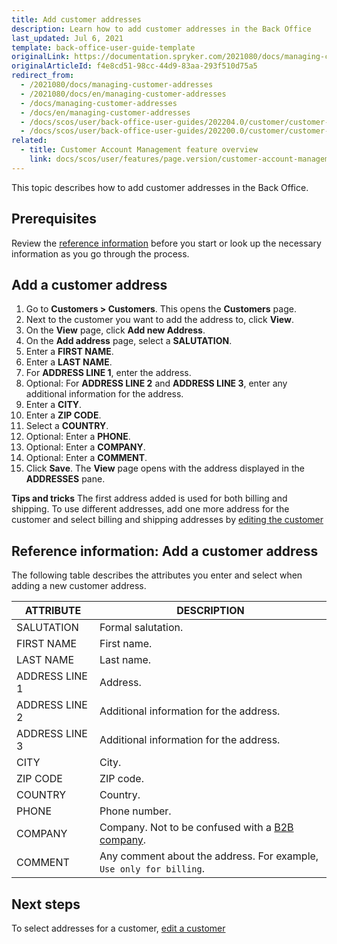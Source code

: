```yaml
---
title: Add customer addresses
description: Learn how to add customer addresses in the Back Office
last_updated: Jul 6, 2021
template: back-office-user-guide-template
originalLink: https://documentation.spryker.com/2021080/docs/managing-customer-addresses
originalArticleId: f4e8cd51-98cc-44d9-83aa-293f510d75a5
redirect_from:
  - /2021080/docs/managing-customer-addresses
  - /2021080/docs/en/managing-customer-addresses
  - /docs/managing-customer-addresses
  - /docs/en/managing-customer-addresses
  - /docs/scos/user/back-office-user-guides/202204.0/customer/customer-customer-access-customer-groups/managing-customer-addresses.html
  - /docs/scos/user/back-office-user-guides/202200.0/customer/customer-customer-access-customer-groups/managing-customer-addresses.html
related:
  - title: Customer Account Management feature overview
    link: docs/scos/user/features/page.version/customer-account-management-feature-overview/customer-account-management-feature-overview.html
---
```


This topic describes how to add customer addresses in the Back Office.

## Prerequisites

Review the [reference information](#reference-information-add-a-customer-address) before you start or look up the necessary information as you go through the process.

## Add a customer address

1. Go to **Customers&nbsp;<span aria-label="and then">></span> Customers**.
    This opens the **Customers** page.
2. Next to the customer you want to add the address to, click **View**.
3. On the **View** page, click **Add new Address**.
4. On the **Add address** page, select a **SALUTATION**.
5. Enter a **FIRST NAME**.
6. Enter a **LAST NAME**.
7. For **ADDRESS LINE 1**, enter the address.
8. Optional: For **ADDRESS LINE 2** and **ADDRESS LINE 3**, enter any additional information for the address.
9. Enter a **CITY**.
10. Enter a **ZIP CODE**.
11. Select a **COUNTRY**.
12. Optional: Enter a **PHONE**.
13. Optional: Enter a **COMPANY**.
14. Optional: Enter a **COMMENT**.
15. Click **Save**.
    The **View** page opens with the address displayed in the **ADDRESSES** pane.

**Tips and tricks**
The first address added is used for both billing and shipping. To use different addresses, add one more address for the customer and select billing and shipping addresses by [editing the customer](/docs/scos/user/back-office-user-guides/{{page.version}}/customer/customers/edit-customers.html)

## Reference information: Add a customer address

The following table describes the attributes you enter and select when adding a new customer address.

| ATTRIBUTE| DESCRIPTION |
|---|---|
|SALUTATION| Formal salutation. |
| FIRST NAME | First name. |
|LAST NAME | Last name. |
|ADDRESS LINE 1 | Address. |
|ADDRESS LINE 2 | Additional information for the address. |
|ADDRESS LINE 3 | Additional information for the address.  |
|CITY | City. |
|ZIP CODE | ZIP code. |
|COUNTRY | Country. |
|PHONE| Phone number. |
|COMPANY| Company. Not to be confused with a [B2B company](/docs/scos/user/features/{{page.version}}/company-account-feature-overview/company-accounts-overview.html). |
|COMMENT| Any comment about the address. For example, `Use only for billing`. |

## Next steps

To select addresses for a customer, [edit a customer](/docs/scos/user/back-office-user-guides/{{page.version}}/customer/customers/edit-customers.html)
